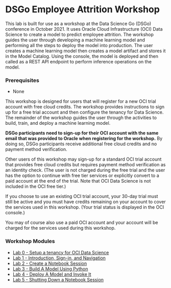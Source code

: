 # DSGo Employee Attrition Workshop

This lab is built for use as a workshop at the Data Science Go (DSGo) conference in October 2021. It uses Oracle Cloud Infrastructure (OCI) Data Science to create a model to predict employee attrition. The workshop guides the user through developing a machine learning model and performing all the steps to deploy the model into production. The user creates a machine learning model then creates a model artifact and stores it in the Model Catalog. Using the console, the model is deployed and then called as a REST API endpoint to perform inference operations on the model.

### Prerequisites
  - None

This workshop is designed for users that will register for a new OCI trial account with free cloud credits.  The workshop provides instructions to sign up for a free trial account and then configure the tenancy for Data Science. The remainder of the workshop guides the user through the activities to build, train, and deploy a machine learning model.

**DSGo participants need to sign-up for their OCI account with the same email that was provided to Oracle when registering for the workshop.** By doing so, DSGo participants receive additional free cloud credits and no payment method verification.

Other users of this workshop may sign-up for a standard OCI trial account that provides free cloud credits but requires payment method verification as an identity check. (The user is not charged during the free trial and the user has the option to continue with free tier services or explicitly convert to a paid account at the end of the trial. Note that OCI Data Science is not included in the OCI free tier.)

If you choose to use an existing OCI trial account, your 30-day trial must still be active and you must have credits remaining on your account to cover the services used in this workshop. (Your trial status is displayed in the OCI console.)

You may of course also use a paid OCI account and your account will be charged for the services used during this workshop.

### Workshop Modules
  - [Lab 0 - Setup a tenancy for OCI Data Science](procedures/odsc-0-tenancy-setup-stack.md)
  - [Lab 1 - Introduction, Sign-in, and Navigation](procedures/odsc-1-intro.md)
  - [Lab 2 - Create a Notebook Session](procedures/odsc-2-notebook-setup.md)
  - [Lab 3 - Build A Model Using Python](procedures/odsc-3-python-model.md)
  - [Lab 4 - Deploy A Model and Invoke It](procedures/odsc-4-deploy-model.md)
  - [Lab 5 - Shutting Down a Notebook Session](procedures/odsc-5-notebook-shutdown.md)
